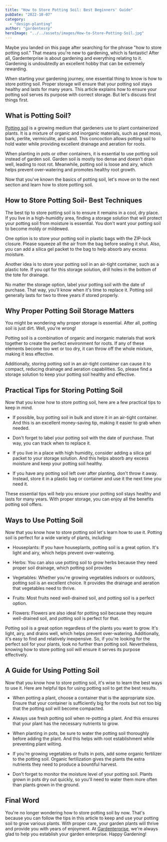 ```yaml
---
title: "How to Store Potting Soil: Best Beginners' Guide"
pubDate: "2022-10-07"
category: 
  - "design-planting"
author: "gardentesrp"
heroImage: "../../assets/images/How-to-Store-Potting-Soil.jpg"
---
```


Maybe you landed on this page after searching for the phrase "how to store potting soil." That means you're new to gardening, which is fantastic! After all, Gardenterprise is about gardening and everything relating to it. Gardening is undoubtedly an excellent hobby that can be extremely rewarding.

When starting your gardening journey, one essential thing to know is how to store potting soil. Proper storage will ensure that your potting soil stays healthy and lasts for many years. This article explains how to ensure your potting soil serves its purpose with correct storage. But let's discuss first things first.

## What is Potting Soil?

[Potting soil](https://en.wikipedia.org/wiki/Potting_soil) is a growing medium that gardeners use to plant containerized plants. It is a mixture of organic and inorganic materials, such as peat moss, bark, perlite, vermiculite, and sand. This concoction allows potting soil to hold water while providing excellent drainage and aeration for roots.

When planting in pots or other containers, it is essential to use potting soil instead of garden soil. Garden soil is mostly too dense and doesn't drain well, leading to root rot. Meanwhile, potting soil is loose and airy, which helps prevent over-watering and promotes healthy root growth.

Now that you've known the basics of potting soil, let's move on to the next section and learn how to store potting soil.

## How to Store Potting Soil- Best Techniques 

The best tip to store potting soil is to ensure it remains in a cool, dry place. If you live in a high-humidity area, finding a storage solution that will protect your potting soil from moisture is essential. You don't want your potting soil to become moldy or mildewed.

One option is to store your potting soil in plastic bags with the ZIP-lock closure. Please squeeze all the air from the bag before sealing it shut. Also, you can add a silica gel packet to the bag to help absorb any excess moisture.

Another idea is to store your potting soil in an air-tight container, such as a plastic tote. If you opt for this storage solution, drill holes in the bottom of the tote for drainage.

No matter the storage option, label your potting soil with the date of purchase. That way, you'll know when it's time to replace it. Potting soil generally lasts for two to three years if stored properly.

## Why Proper Potting Soil Storage Matters

You might be wondering why proper storage is essential. After all, potting soil is just dirt. Well, you're wrong!

Potting soil is a combination of organic and inorganic materials that work together to create the perfect environment for roots. If any of these elements become too wet or too dry, it can throw off the whole mixture, making it less effective.

Additionally, storing potting soil in an air-tight container can cause it to compact, reducing drainage and aeration capabilities. So, please find a storage solution to keep your potting soil healthy and effective.

## Practical Tips for Storing Potting Soil 

Now that you know how to store potting soil, here are a few practical tips to keep in mind.

- If possible, buy potting soil in bulk and store it in an air-tight container. And this is an excellent money-saving tip, making it easier to grab when needed.

- Don't forget to label your potting soil with the date of purchase. That way, you can track when to replace it.

- If you live in a place with high humidity, consider adding a silica gel packet to your storage solution. And this helps absorb any excess moisture and keep your potting soil healthy.

- If you have any potting soil left over after planting, don't throw it away. Instead, store it in a plastic bag or container and use it the next time you need it.

These essential tips will help you ensure your potting soil stays healthy and lasts for many years. With proper storage, you can enjoy all the benefits potting soil offers.

## Ways to Use Potting Soil

Now that you know how to store potting soil let's learn how to use it. Potting soil is perfect for a wide variety of plants, including:

- Houseplants: If you have houseplants, potting soil is a great option. It's light and airy, which helps prevent over-watering.

- Herbs: You can also use potting soil to grow herbs because they need proper soil drainage, which potting soil provides

- Vegetables: Whether you're growing vegetables indoors or outdoors, potting soil is an excellent choice. It provides the drainage and aeration that vegetables need to thrive.

- Fruits: Most fruits need well-drained soil, and potting soil is a perfect option.

- Flowers: Flowers are also ideal for potting soil because they require well-drained soil, and potting soil is perfect for that.

Potting soil is a great option regardless of the plants you want to grow. It's light, airy, and drains well, which helps prevent over-watering. Additionally, it's easy to find and relatively inexpensive. So, if you're looking for the perfect soil for your plants, look no further than potting soil. Nevertheless, knowing how to store potting soil will ensure it serves its purpose effectively.

## A Guide for Using Potting Soil

Now that you know how to store potting soil, it's wise to learn the best ways to use it. Here are helpful tips for using potting soil to get the best results.

- When potting a plant, choose a container that is the appropriate size. Ensure that your container is sufficiently big for the roots but not too big that the potting soil will become compacted.

- Always use fresh potting soil when re-potting a plant. And this ensures that your plant has the necessary nutrients to grow.

- When planting in pots, be sure to water the potting soil thoroughly before adding the plant. And this helps with root establishment while preventing plant wilting.

- If you're growing vegetables or fruits in pots, add some organic fertilizer to the potting soil. Organic fertilization gives the plants the extra nutrients they need to produce a bountiful harvest.

- Don't forget to monitor the moisture level of your potting soil. Plants grown in pots dry out quickly, so you'll need to water them more often than plants grown in the ground.

## Final Word

You're no longer wondering how to store potting soil by now. That's because you can follow the tips in this article to keep and use your potting soil to grow various plants. With proper care, your garden plants will thrive and provide you with years of enjoyment. At [Gardenterprise](https://garden.gnmnetworks.com/), we're always glad to help you establish your garden enterprise. Happy Gardening!
